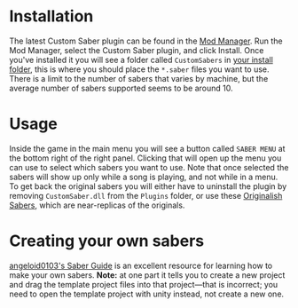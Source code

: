 <!-- TITLE: Custom Sabers -->
<!-- SUBTITLE: Sabers! Axes! High caliber sniper scythes! -->
# Installation
The latest Custom Saber plugin can be found in the [Mod Manager](/beginners-guide#how-to-install-mods). Run the Mod Manager, select the Custom Saber plugin, and click Install.
Once you've installed it you will see a folder called `CustomSabers` in [your install folder](/FAQ/install-folder), this is where you should place the `*.saber` files you want to use. There is a limit to the number of sabers that varies by machine, but the average number of sabers supported seems to be around 10.

# Usage
Inside the game in the main menu you will see a button called `SABER MENU` at the bottom right of the right panel. Clicking that will open up the menu you can use to select which sabers you want to use. Note that once selected the sabers will show up only while a song is playing, and not while in a menu. 
To get back the original sabers you will either have to uninstall the plugin by removing `CustomSaber.dll` from the `Plugins` folder, or use these [Originalish Sabers](/uploads/originalish.saber "Originalish"), which are near-replicas of the originals. 

# Creating your own sabers
[angeloid0103's Saber Guide](https://bs.assistant.moe/Sabers) is an excellent resource for learning how to make your own sabers. 
**Note:** at one part it tells you to create a new project and drag the template project files into that project—that is incorrect; you need to open the template project with unity instead, not create a new one. 